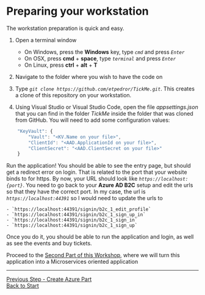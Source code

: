 # Preparing your workstation

The workstation preparation is quick and easy.

1. Open a terminal window
   - On Windows, press the __Windows__ key, type _`cmd`_ and press _`Enter`_
   - On OSX, press __cmd__ + __space__, type _`terminal`_ and press _`Enter`_
   - On Linux, press __ctrl__ + __alt__ + __T__

2. Navigate to the folder where you wish to have the code on

3. Type _`git clone https://github.com/etpedror/TickMe.git`_. This creates a clone of this repository on your workstation.

4. Using Visual Studio or Visual Studio Code, open the file _appsettings.json_ that you can find in the folder _TickMe_ inside the folder that was cloned from GitHub. You will need to add some configuration values:
```javascript
    "KeyVault": {
        "Vault": "<KV.Name on your file>",
        "ClientId": "<AAD.ApplicationId on your file>",
        "ClientSecret": "<AAD.ClientSecret on your file>"
    }
```

Run the application! You should be able to see the entry page, but should get a redirect error on login. That is related to the port that your website binds to for https. By now, your URL should look like _`https://localhost:{port}`_. You need to go back to your __Azure AD B2C__ setup and edit the urls so that they have the correct port. In my case, the url is _`https://localhost:44391`_ so I would need to update the urls to 

    - `https://localhost:44391/signin/b2c_1_edit_profile`
    - `https://localhost:44391/signin/b2c_1_sign_up_in`
    - `https://localhost:44391/signin/b2c_1_sign_in`
    - `https://localhost:44391/signin/b2c_1_sign_up`
    
Once you do it, you should be able to run the application and login, as well as see the events and buy tickets.

Proceed to the [Second Part of this Workshop](https://github.com/etpedror/TickMeMicroservices), where we will turn this application into a Microservices oriented application

---

[Previous Step - Create Azure Part](./createazurepart.md)   
[Back to Start](../README.md)
